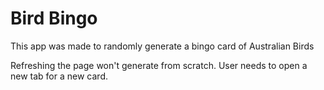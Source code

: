 # Bird Bingo

This app was made to randomly generate a bingo card of Australian Birds

Refreshing the page won't generate from scratch. User needs to open a new tab for a new card.